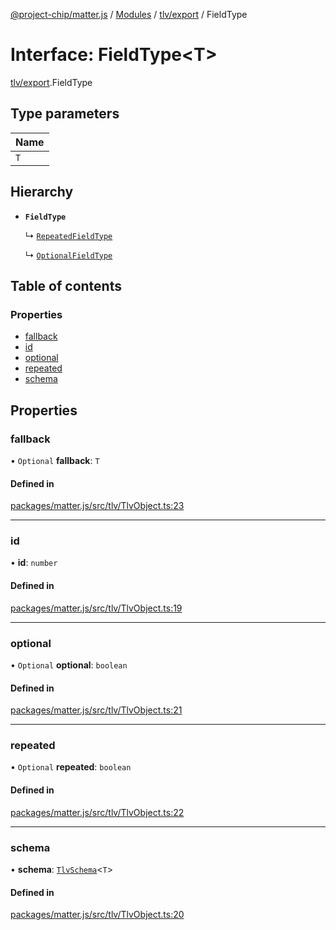 [@project-chip/matter.js](../README.md) / [Modules](../modules.md) / [tlv/export](../modules/tlv_export.md) / FieldType

# Interface: FieldType\<T\>

[tlv/export](../modules/tlv_export.md).FieldType

## Type parameters

| Name |
| :------ |
| `T` |

## Hierarchy

- **`FieldType`**

  ↳ [`RepeatedFieldType`](tlv_export.RepeatedFieldType.md)

  ↳ [`OptionalFieldType`](tlv_export.OptionalFieldType.md)

## Table of contents

### Properties

- [fallback](tlv_export.FieldType.md#fallback)
- [id](tlv_export.FieldType.md#id)
- [optional](tlv_export.FieldType.md#optional)
- [repeated](tlv_export.FieldType.md#repeated)
- [schema](tlv_export.FieldType.md#schema)

## Properties

### fallback

• `Optional` **fallback**: `T`

#### Defined in

[packages/matter.js/src/tlv/TlvObject.ts:23](https://github.com/project-chip/matter.js/blob/3adaded6/packages/matter.js/src/tlv/TlvObject.ts#L23)

___

### id

• **id**: `number`

#### Defined in

[packages/matter.js/src/tlv/TlvObject.ts:19](https://github.com/project-chip/matter.js/blob/3adaded6/packages/matter.js/src/tlv/TlvObject.ts#L19)

___

### optional

• `Optional` **optional**: `boolean`

#### Defined in

[packages/matter.js/src/tlv/TlvObject.ts:21](https://github.com/project-chip/matter.js/blob/3adaded6/packages/matter.js/src/tlv/TlvObject.ts#L21)

___

### repeated

• `Optional` **repeated**: `boolean`

#### Defined in

[packages/matter.js/src/tlv/TlvObject.ts:22](https://github.com/project-chip/matter.js/blob/3adaded6/packages/matter.js/src/tlv/TlvObject.ts#L22)

___

### schema

• **schema**: [`TlvSchema`](../classes/tlv_export.TlvSchema.md)\<`T`\>

#### Defined in

[packages/matter.js/src/tlv/TlvObject.ts:20](https://github.com/project-chip/matter.js/blob/3adaded6/packages/matter.js/src/tlv/TlvObject.ts#L20)
